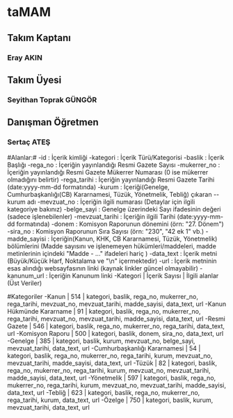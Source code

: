 # taMAM

## Takım Kaptanı
### Eray AKIN

## Takım Üyesi
### Seyithan Toprak GÜNGÖR

## Danışman Öğretmen
### Sertaç ATEŞ

#Alanlar:#
-id : İçerik kimliği
-kategori : İçerik Türü/Kategorisi
-baslik : İçerik Başlığı
-rega_no : İçeriğin yayınlandığı Resmi Gazete Sayısı
-mukerrer_no : İçeriğin yayınlandığı Resmi Gazete Mükerrer Numarası (0 ise mükerrer olmadığını belirtir)
-rega_tarihi : İçeriğin yayınlandığı Resmi Gazete Tarihi (date:yyyy-mm-dd formatında)
-kurum : İçeriği(Genelge, Cumhurbaşkanlığı(CB) Kararnamesi, Tüzük, Yönetmelik, Tebliğ) çıkaran --kurum adı
-mevzuat_no : İçeriğin ilgili numarası (Detaylar için ilgili kategoriye bakınız)
-belge_sayi : Genelge üzerindeki Sayı ifadesinin değeri (sadece işlenebilenler)
-mevzuat_tarihi : İçeriğin ilgili Tarihi (date:yyyy-mm-dd formatında)
-donem : Komisyon Raporunun dönemini (örn: "27. Dönem")
-sira_no : Komisyon Raporunun Sıra Sayısı (örn: "230", "42 ek 1" vb.)
-madde_sayisi : İçeriğin(Kanun, KHK, CB Kararnamesi, Tüzük, Yönetmelik) bölümlerini (Madde sayısını ve işlenemeyen hükümleri/maddeleri, madde metinlerinin içindeki "Madde - ..." ifadeleri hariç )
-data_text : İçerik metni (Büyük/Küçük Harf, Noktalama ve "\n" içermektedir)
-url : İçerik metninin esas alındığı websayfasının linki (kaynak linkler güncel olmayabilir)
-kanunum_url : İçeriğin Kanunum linki
-Kategori | İçerik Sayısı | İlgili alanlar (Üst Veriler)

#Kategoriler
-Kanun | 514 | kategori, baslik, rega_no, mukerrer_no, rega_tarihi, mevzuat_no, mevzuat_tarihi, madde_sayisi, data_text, url
-Kanun Hükmünde Kararname | 91 | kategori, baslik, rega_no, mukerrer_no, rega_tarihi, mevzuat_no, mevzuat_tarihi, madde_sayisi, data_text, url
-Resmi Gazete | 546 | kategori, baslik, rega_no, mukerrer_no, rega_tarihi, data_text, url
-Komisyon Raporu | 500 | kategori, baslik, donem, sira_no, data_text, url
-Genelge | 385 | kategori, baslik, kurum, mevzuat_no, belge_sayi, mevzuat_tarihi, data_text, url
-Cumhurbaşkanlığı Kararnamesi | 54 | kategori, baslik, rega_no, mukerrer_no, rega_tarihi, kurum, mevzuat_no, mevzuat_tarihi, madde_sayisi, data_text, url
-Tüzük | 82 | kategori, baslik, rega_no, mukerrer_no, rega_tarihi, kurum, mevzuat_no, mevzuat_tarihi, madde_sayisi, data_text, url
-Yönetmelik | 597 | kategori, baslik, rega_no, mukerrer_no, rega_tarihi, kurum, mevzuat_no, mevzuat_tarihi, madde_sayisi, data_text, url
-Tebliğ | 623 | kategori, baslik, rega_no, mukerrer_no, rega_tarihi, kurum, data_text, url
-Özelge | 750 | kategori, baslik, kurum, mevzuat_tarihi, data_text, url
